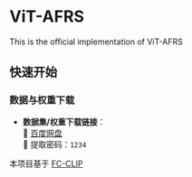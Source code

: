 # ViT-AFRS
This is the official implementation of ViT-AFRS

## 快速开始

### 数据与权重下载
- **数据集/权重下载链接**：  
  🔗 [百度网盘](https://pan.baidu.com/disk/main)  
  🔑 提取密码：`1234`

本项目基于 [FC-CLIP](https://github.com/xxx/FC-CLIP) 

